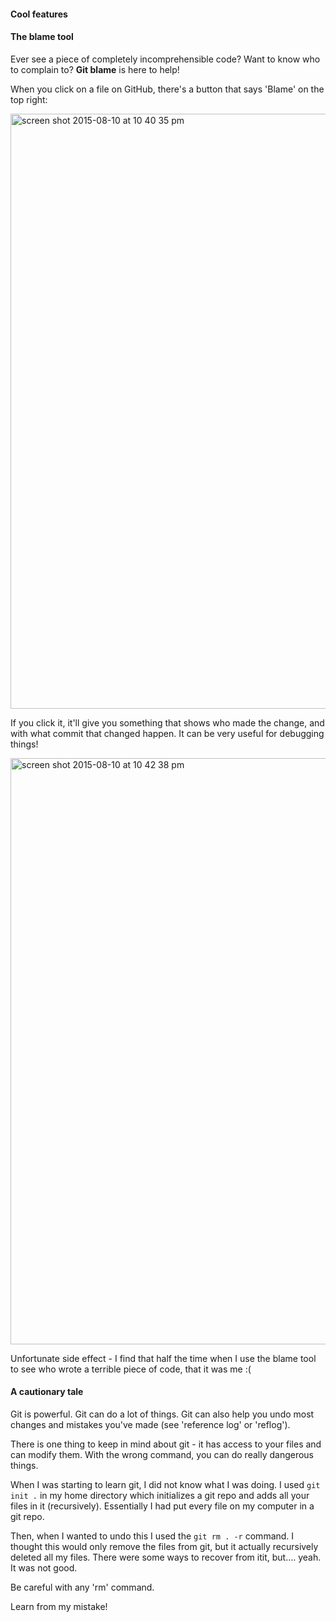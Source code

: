 #### Cool features

#### The blame tool

Ever see a piece of completely incomprehensible code? Want to know who to complain to? **Git blame** is here to help!

When you click on a file on GitHub, there's a button that says 'Blame' on the top right:

<img width="952" alt="screen shot 2015-08-10 at 10 40 35 pm" src="https://cloud.githubusercontent.com/assets/5241432/9188987/e3ff9ed8-3fb0-11e5-8919-54b03e8a9119.png">

If you click it, it'll give you something that shows who made the change, and with what commit that changed happen. It can be very useful for debugging things!

<img width="938" alt="screen shot 2015-08-10 at 10 42 38 pm" src="https://cloud.githubusercontent.com/assets/5241432/9189022/25bd1260-3fb1-11e5-9862-47482a42b263.png">


Unfortunate side effect - I find that half the time when I use the blame tool to see who wrote a terrible piece of code, that it was me :(

#### A cautionary tale

Git is powerful. Git can do a lot of things. Git can also help you undo most changes and mistakes you've made (see 'reference log' or 'reflog').

There is one thing to keep in mind about git - it has access to your files and can modify them. With the wrong command, you can do really dangerous things. 

When I was starting to learn git, I did not know what I was doing. I used ```git init .``` in my home directory which initializes a git repo and adds all your files in it (recursively). Essentially I had put every file on my computer in a git repo.

Then, when I wanted to undo this I used the ```git rm . -r``` command. I thought this would only remove the files from git, but it actually recursively deleted all my files. There were some ways to recover from itit, but.... yeah. It was not good.

Be careful with any 'rm' command.

Learn from my mistake!